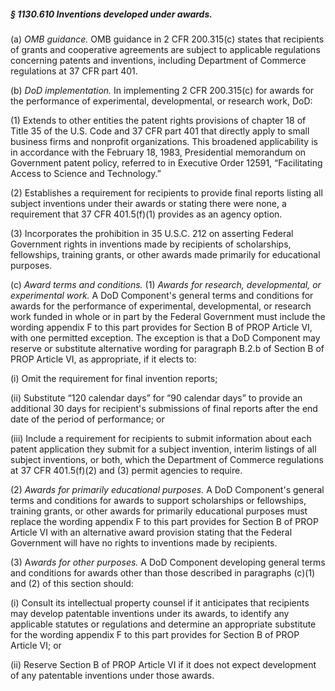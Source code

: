 ##### § 1130.610 Inventions developed under awards. #####

(a) *OMB guidance.* OMB guidance in 2 CFR 200.315(c) states that recipients of grants and cooperative agreements are subject to applicable regulations concerning patents and inventions, including Department of Commerce regulations at 37 CFR part 401.

(b) *DoD implementation.* In implementing 2 CFR 200.315(c) for awards for the performance of experimental, developmental, or research work, DoD:

(1) Extends to other entities the patent rights provisions of chapter 18 of Title 35 of the U.S. Code and 37 CFR part 401 that directly apply to small business firms and nonprofit organizations. This broadened applicability is in accordance with the February 18, 1983, Presidential memorandum on Government patent policy, referred to in Executive Order 12591, “Facilitating Access to Science and Technology.”

(2) Establishes a requirement for recipients to provide final reports listing all subject inventions under their awards or stating there were none, a requirement that 37 CFR 401.5(f)(1) provides as an agency option.

(3) Incorporates the prohibition in 35 U.S.C. 212 on asserting Federal Government rights in inventions made by recipients of scholarships, fellowships, training grants, or other awards made primarily for educational purposes.

(c) *Award terms and conditions.* (1) *Awards for research, developmental, or experimental work.* A DoD Component's general terms and conditions for awards for the performance of experimental, developmental, or research work funded in whole or in part by the Federal Government must include the wording appendix F to this part provides for Section B of PROP Article VI, with one permitted exception. The exception is that a DoD Component may reserve or substitute alternative wording for paragraph B.2.b of Section B of PROP Article VI, as appropriate, if it elects to:

(i) Omit the requirement for final invention reports;

(ii) Substitute “120 calendar days” for “90 calendar days” to provide an additional 30 days for recipient's submissions of final reports after the end date of the period of performance; or

(iii) Include a requirement for recipients to submit information about each patent application they submit for a subject invention, interim listings of all subject inventions, or both, which the Department of Commerce regulations at 37 CFR 401.5(f)(2) and (3) permit agencies to require.

(2) *Awards for primarily educational purposes.* A DoD Component's general terms and conditions for awards to support scholarships or fellowships, training grants, or other awards for primarily educational purposes must replace the wording appendix F to this part provides for Section B of PROP Article VI with an alternative award provision stating that the Federal Government will have no rights to inventions made by recipients.

(3) A*wards for other purposes.* A DoD Component developing general terms and conditions for awards other than those described in paragraphs (c)(1) and (2) of this section should:

(i) Consult its intellectual property counsel if it anticipates that recipients may develop patentable inventions under its awards, to identify any applicable statutes or regulations and determine an appropriate substitute for the wording appendix F to this part provides for Section B of PROP Article VI; or

(ii) Reserve Section B of PROP Article VI if it does not expect development of any patentable inventions under those awards.